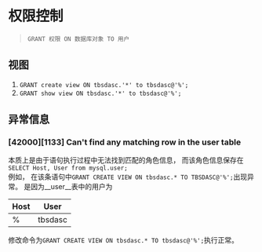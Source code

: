 # 权限控制
> ``` GRANT 权限 ON 数据库对象 TO 用户 ```

## 视图
1. ``` GRANT create view ON tbsdasc.'*' to tbsdasc@'%'; ```
2. ``` GRANT show view ON tbsdasc.'*' to tbsdasc@'%'; ```

## 异常信息
### [42000][1133] Can't find any matching row in the user table
本质上是由于语句执行过程中无法找到匹配的角色信息， 而该角色信息保存在  
``` SELECT Host, User from mysql.user; ```  
例如， 在该条语句中``` GRANT CREATE VIEW ON tbsdasc.* TO TBSDASC@'%'; ```出现异常。
是因为__user__表中的用户为  

 Host | User 
 ---- | ----
 % | tbsdasc  
 
 修改命令为``` GRANT CREATE VIEW ON tbsdasc.* TO tbsdasc@'%'; ```执行正常。

